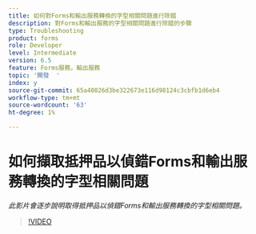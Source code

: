 ```yaml
---
title: 如何對Forms和輸出服務轉換的字型相關問題進行除錯
description: 對Forms和輸出服務的字型相關問題進行除錯的步驟
type: Troubleshooting
product: forms
role: Developer
level: Intermediate
version: 6.5
feature: Forms服務，輸出服務
topic: '開發  '
index: y
source-git-commit: 65a40826d3be322673e116d98124c3cbfb1d6eb4
workflow-type: tm+mt
source-wordcount: '63'
ht-degree: 1%

---
```



# 如何擷取抵押品以偵錯Forms和輸出服務轉換的字型相關問題

*此影片會逐步說明取得抵押品以偵錯Forms和輸出服務轉換的字型相關問題。*

>[!VIDEO](https://video.tv.adobe.com/v/335487?quality=9&learn=on)
